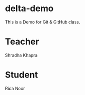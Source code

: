 # delta-demo
This is a Demo for Git &amp; GitHub class.

# Teacher 
Shradha Khapra

# Student
Rida Noor